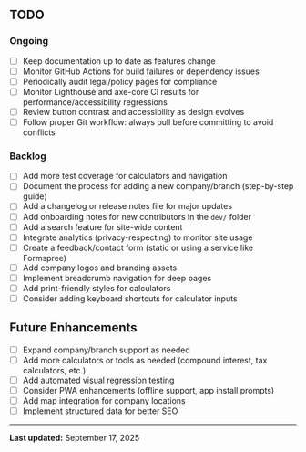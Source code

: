 ## TODO

### Ongoing
- [ ] Keep documentation up to date as features change
- [ ] Monitor GitHub Actions for build failures or dependency issues
- [ ] Periodically audit legal/policy pages for compliance
- [ ] Monitor Lighthouse and axe-core CI results for performance/accessibility regressions
- [ ] Review button contrast and accessibility as design evolves
- [ ] Follow proper Git workflow: always pull before committing to avoid conflicts

### Backlog
- [ ] Add more test coverage for calculators and navigation
- [ ] Document the process for adding a new company/branch (step-by-step guide)
- [ ] Add a changelog or release notes file for major updates
- [ ] Add onboarding notes for new contributors in the `dev/` folder
- [ ] Add a search feature for site-wide content
- [ ] Integrate analytics (privacy-respecting) to monitor site usage
- [ ] Create a feedback/contact form (static or using a service like Formspree)
- [ ] Add company logos and branding assets
- [ ] Implement breadcrumb navigation for deep pages
- [ ] Add print-friendly styles for calculators
- [ ] Consider adding keyboard shortcuts for calculator inputs

## Future Enhancements

- [ ] Expand company/branch support as needed
- [ ] Add more calculators or tools as needed (compound interest, tax calculators, etc.)
- [ ] Add automated visual regression testing
- [ ] Consider PWA enhancements (offline support, app install prompts)
- [ ] Add map integration for company locations
- [ ] Implement structured data for better SEO

---

**Last updated:** September 17, 2025
